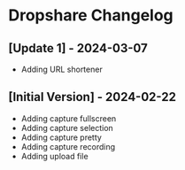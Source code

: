 # Dropshare Changelog

## [Update 1] - 2024-03-07

- Adding URL shortener

## [Initial Version] - 2024-02-22

- Adding capture fullscreen
- Adding capture selection
- Adding capture pretty
- Adding capture recording
- Adding upload file